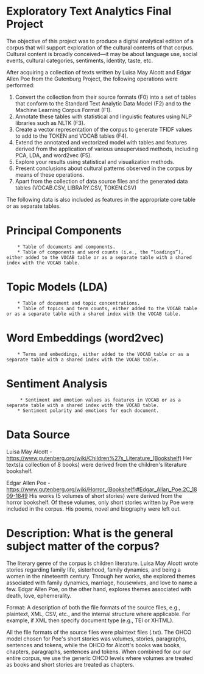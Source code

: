# Exploratory Text Analytics Final Project 


The objective of this project was to produce a digital analytical edition of a corpus that will support exploration of the cultural contents of that corpus. Cultural content is broadly conceived—it may be about language use, social events, cultural categories, sentiments, identity, taste, etc. 

After acquiring a collection of texts written by Luisa May Alcott and Edgar Allen Poe from the Gutenburg Project, the following operations were performed:

1. Convert the collection from their source formats (F0) into a set of tables that conform to the Standard Text Analytic Data Model (F2) and to the Machine Learning Corpus Format (F1). 
2. Annotate these tables with statistical and linguistic features using NLP libraries such as NLTK (F3). 
3. Create a vector representation of the corpus to generate TFIDF values to add to the TOKEN and VOCAB tables (F4). 
4. Extend the annotated and vectorized model with tables and features derived from the application of various unsupervised methods, including PCA, LDA, and word2vec (F5). 
5. Explore your results using statistical and visualization methods. 
6. Present conclusions about cultural patterns observed in the corpus by means of these operations.
7. Apart from the collection of data source files and the generated data tables (VOCAB.CSV, LIBRARY.CSV, TOKEN.CSV) 


The following data is also included as features in the appropriate core table or as separate tables. 

# Principal Components 
        * Table of documents and components. 
        * Table of components and word counts (i.e., the “loadings”), either added to the VOCAB table or as a separate table with a shared index with the VOCAB table. 
# Topic Models (LDA) 
        * Table of document and topic concentrations. 
        * Table of topics and term counts, either added to the VOCAB table or as a separate table with a shared index with the VOCAB table. 
# Word Embeddings (word2vec) 
        * Terms and embeddings, either added to the VOCAB table or as a separate table with a shared index with the VOCAB table. 
# Sentiment Analysis 
         * Sentiment and emotion values as features in VOCAB or as a separate table with a shared index with the VOCAB table. 
        * Sentiment polarity and emotions for each document. 
        
        
# Data Source 

Luisa May Alcott - https://www.gutenberg.org/wiki/Children%27s_Literature_(Bookshelf) 
Her texts(a collection of 8 books) were derived from the children's literature bookshelf.


Edgar Allen Poe - https://www.gutenberg.org/wiki/Horror_(Bookshelf)#Edgar_Allan_Poe.2C_1809-1849
His works (5 volumes of short stories) were derived from the horror bookshelf.
Of these volumes, only short stories written by Poe were included in the corpus. His poems, novel and biography were left out.


# Description: What is the general subject matter of the corpus?

The literary genre of the corpus is children literature. Luisa May Alcott wrote stories regarding family life, sisterhood, family dynamics, and being a women in the nineteenth century. Through her works, she explored themes associated with family dynamics, marriage, housewives, and love to name a few. Edgar Allen Poe, on the other hand, explores themes associated with death, love, ephemerality. 

Format: A description of both the file formats of the source files, e.g., plaintext, XML, CSV, etc., and the internal structure where applicable. For example, if XML then specify document type (e.g., TEI or XHTML).

All the file formats of the source files were plaintext files (.txt). 
The OHCO model chosen for Poe's short stories was volumes, stories, paragraphs, sentences and tokens, while the OHCO for Alcott's books was books, chapters, paragraphs, sentences and tokens. When combined for our our entire corpus, we use the generic OHCO levels where volumes are treated as books and short stories are treated as chapters.

